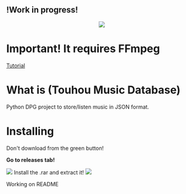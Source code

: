 <h2>!Work in progress!</h2>
<b></b>
<p align="center"><img src="https://cdn.discordapp.com/attachments/839837396845330474/987401586177347654/TohoMusicDatabase.png" /></p>

# Important! It requires FFmpeg
<a href="https://github.com/FumoFridayOfficial/TouhouMusicDatabase/wiki/FFmpeg-install">Tutorial</a>

# What is (Touhou Music Database)
Python DPG project to store/listen music in JSON format.

# Installing
Don't download from the green button!
<br>

<b>Go to releases tab!</b>


<img src="https://cdn.discordapp.com/attachments/900461215124430872/987452573072101396/PLEASE.png"/>
Install the .rar and extract it!
<img src="https://cdn.discordapp.com/attachments/900461215124430872/987453170194206811/PLEASE2.png"/>

Working on README
